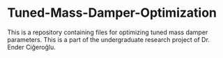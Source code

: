 # Tuned-Mass-Damper-Optimization
This is a repository containing files for optimizing tuned mass damper parameters. This is a part of the undergraduate research project of Dr. Ender Ciğeroğlu.
